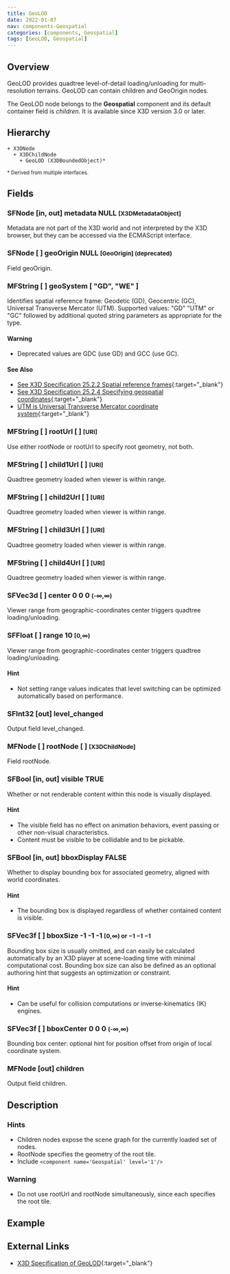 ```yaml
---
title: GeoLOD
date: 2022-01-07
nav: components-Geospatial
categories: [components, Geospatial]
tags: [GeoLOD, Geospatial]
---
```

<style>
.post h3 {
  word-spacing: 0.2em;
}
</style>

## Overview

GeoLOD provides quadtree level-of-detail loading/unloading for multi-resolution terrains. GeoLOD can contain children and GeoOrigin nodes.

The GeoLOD node belongs to the **Geospatial** component and its default container field is *children.* It is available since X3D version 3.0 or later.

## Hierarchy

```
+ X3DNode
  + X3DChildNode
    + GeoLOD (X3DBoundedObject)*
```

<small>\* Derived from multiple interfaces.</small>

## Fields

### SFNode [in, out] **metadata** NULL <small>[X3DMetadataObject]</small>

Metadata are not part of the X3D world and not interpreted by the X3D browser, but they can be accessed via the ECMAScript interface.

### SFNode [ ] **geoOrigin** NULL <small>[GeoOrigin] (deprecated)</small>

Field geoOrigin.

### MFString [ ] **geoSystem** [ "GD", "WE" ]

Identifies spatial reference frame: Geodetic (GD), Geocentric (GC), Universal Transverse Mercator (UTM). Supported values: "GD" "UTM" or "GC" followed by additional quoted string parameters as appropriate for the type.

#### Warning

- Deprecated values are GDC (use GD) and GCC (use GC).

#### See Also

- [See X3D Specification 25.2.2 Spatial reference frames](https://www.web3d.org/documents/specifications/19775-1/V4.0/Part01/components/geospatial.html#Spatialreferenceframes){:target="_blank"}
- [See X3D Specification 25.2.4 Specifying geospatial coordinates](https://www.web3d.org/documents/specifications/19775-1/V4.0/Part01/components/geospatial.html#Specifyinggeospatialcoords){:target="_blank"}
- [UTM is Universal Transverse Mercator coordinate system](https://en.wikipedia.org/wiki/Universal_Transverse_Mercator_coordinate_system){:target="_blank"}

### MFString [ ] **rootUrl** [ ] <small>[URI]</small>

Use either rootNode or rootUrl to specify root geometry, not both.

### MFString [ ] **child1Url** [ ] <small>[URI]</small>

Quadtree geometry loaded when viewer is within range.

### MFString [ ] **child2Url** [ ] <small>[URI]</small>

Quadtree geometry loaded when viewer is within range.

### MFString [ ] **child3Url** [ ] <small>[URI]</small>

Quadtree geometry loaded when viewer is within range.

### MFString [ ] **child4Url** [ ] <small>[URI]</small>

Quadtree geometry loaded when viewer is within range.

### SFVec3d [ ] **center** 0 0 0 <small>(-∞,∞)</small>

Viewer range from geographic-coordinates center triggers quadtree loading/unloading.

### SFFloat [ ] **range** 10 <small>[0,∞)</small>

Viewer range from geographic-coordinates center triggers quadtree loading/unloading.

#### Hint

- Not setting range values indicates that level switching can be optimized automatically based on performance.

### SFInt32 [out] **level_changed**

Output field level_changed.

### MFNode [ ] **rootNode** [ ] <small>[X3DChildNode]</small>

Field rootNode.

### SFBool [in, out] **visible** TRUE

Whether or not renderable content within this node is visually displayed.

#### Hint

- The visible field has no effect on animation behaviors, event passing or other non-visual characteristics.
- Content must be visible to be collidable and to be pickable.

### SFBool [in, out] **bboxDisplay** FALSE

Whether to display bounding box for associated geometry, aligned with world coordinates.

#### Hint

- The bounding box is displayed regardless of whether contained content is visible.

### SFVec3f [ ] **bboxSize** -1 -1 -1 <small>[0,∞) or −1 −1 −1</small>

Bounding box size is usually omitted, and can easily be calculated automatically by an X3D player at scene-loading time with minimal computational cost. Bounding box size can also be defined as an optional authoring hint that suggests an optimization or constraint.

#### Hint

- Can be useful for collision computations or inverse-kinematics (IK) engines.

### SFVec3f [ ] **bboxCenter** 0 0 0 <small>(-∞,∞)</small>

Bounding box center: optional hint for position offset from origin of local coordinate system.

### MFNode [out] **children**

Output field children.

## Description

### Hints

- Children nodes expose the scene graph for the currently loaded set of nodes.
- RootNode specifies the geometry of the root tile.
- Include `<component name='Geospatial' level='1'/>`

### Warning

- Do not use rootUrl and rootNode simultaneously, since each specifies the root tile.

## Example

<x3d-canvas src="https://create3000.github.io/media/examples/Geospatial/GeoLOD/GeoLOD.x3d" update="auto"></x3d-canvas>

## External Links

- [X3D Specification of GeoLOD](https://www.web3d.org/documents/specifications/19775-1/V4.0/Part01/components/geospatial.html#GeoLOD){:target="_blank"}
